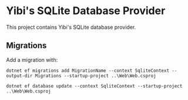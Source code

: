# Yibi's SQLite Database Provider

This project contains Yibi's SQLite database provider.

## Migrations

Add a migration with:

```
dotnet ef migrations add MigrationName --context SqliteContext --output-dir Migrations --startup-project ..\Web\Web.csproj

dotnet ef database update --context SqliteContext --startup-project ..\Web\Web.csproj
```
